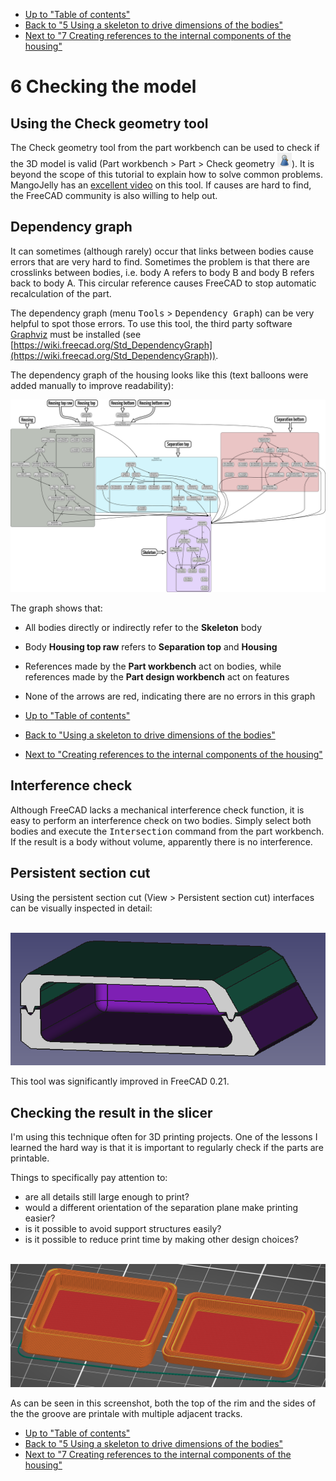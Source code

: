 * [Up to "Table of contents"](../Readme.md)
* [Back to "5 Using a skeleton to drive dimensions of the bodies"](../05-skeleton-body/Readme.md)
* [Next to "7 Creating references to the internal components of the housing"](../07-referencing-components/Readme.md)

# 6 Checking the model

## Using the Check geometry tool

The Check geometry tool from the part workbench can be used to check if the 3D model is valid (Part workbench > Part > Check geometry ![Dependency graph](./images/check-geometry-button-small.png)). It is beyond the scope of this tutorial to explain how to solve common problems. MangoJelly has an [excellent video](https://www.youtube.com/watch?v=bw1Y5mrHrWY) on this tool. If causes are hard to find, the FreeCAD community is also willing to help out.

## Dependency graph

It can sometimes (although rarely) occur that links between bodies cause errors that are very hard to find. Sometimes the problem is that there are crosslinks between bodies, i.e. body A refers to body B and body B refers back to body A. This circular reference causes FreeCAD to stop automatic recalculation of the part.

The dependency graph (menu <kbd>Tools</kbd> > <kbd>Dependency Graph</kbd>) can be very helpful to spot those errors. To use this tool, the third party software [Graphviz](https://graphviz.org/) must be installed (see [https://wiki.freecad.org/Std_DependencyGraph](https://wiki.freecad.org/Std_DependencyGraph)).

The dependency graph of the housing looks like this (text balloons were added manually to improve readability):

![Dependency graph](./images/dependency-graph.png)

The graph shows that:
* All bodies directly or indirectly refer to the **Skeleton** body 
* Body **Housing top raw** refers to **Separation top** and **Housing**
* References made by the **Part workbench** act on bodies, while references made by the **Part design workbench** act on features
* None of the arrows are red, indicating there are no errors in this graph

* [Up to "Table of contents"](../Readme.md)
* [Back to "Using a skeleton to drive dimensions of the bodies"](./05-skeleton-body/Readme.md)
* [Next to "Creating references to the internal components of the housing"](./07-referencing-components/Readme.md)


## Interference check

Although FreeCAD lacks a mechanical interference check function, it is easy to perform an interference check on two bodies. Simply select both bodies and execute the <kbd>Intersection</kbd> command from the part workbench. If the result is a body without volume, apparently there is no interference.

## Persistent section cut

Using the persistent section cut (View > Persistent section cut) interfaces can be visually inspected in detail:

<p align="center">
  <img src="./images/persistent-section-cut.png" alt="Persistent section cut" width="548">
</p>

This tool was significantly improved in FreeCAD 0.21.


## Checking the result in the slicer

I'm using this technique often for 3D printing projects. One of the lessons I learned the hard way is that it is important to regularly check if the parts are printable.

Things to specifically pay attention to:
- are all details still large enough to print?
- would a different orientation of the separation plane make printing easier?
- is it possible to avoid support structures easily?
- is it possible to reduce print time by making other design choices?

<p align="center">
  <img src="./images/slicing.png" alt="Slicing" width="1075">
</p>

As can be seen in this screenshot, both the top of the rim and the sides of the the groove are printale with multiple adjacent tracks.

* [Up to "Table of contents"](../Readme.md)
* [Back to "5 Using a skeleton to drive dimensions of the bodies"](../05-skeleton-body/Readme.md)
* [Next to "7 Creating references to the internal components of the housing"](../07-referencing-components/Readme.md)
